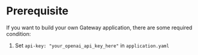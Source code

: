 # Prerequisite

If you want to build your own Gateway application, there are some required condition:
1. Set `api-key: "your_openai_api_key_here"` in `application.yaml`
